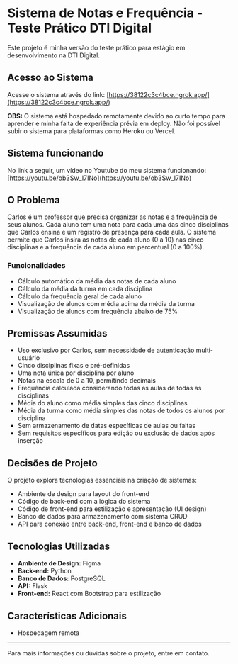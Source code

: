 # Sistema de Notas e Frequência - Teste Prático DTI Digital

Este projeto é minha versão do teste prático para estágio em desenvolvimento na DTI Digital.

## Acesso ao Sistema

Acesse o sistema através do link: [https://38122c3c4bce.ngrok.app/](https://38122c3c4bce.ngrok.app/)

**OBS:** O sistema está hospedado remotamente devido ao curto tempo para aprender e minha falta de experiência prévia em deploy. Não foi possível subir o sistema para plataformas como Heroku ou Vercel.

## Sistema funcionando

No link a seguir, um vídeo no Youtube do meu sistema funcionando: [https://youtu.be/ob3Sw_I7INo](https://youtu.be/ob3Sw_I7INo)

## O Problema

Carlos é um professor que precisa organizar as notas e a frequência de seus alunos. Cada aluno tem uma nota para cada uma das cinco disciplinas que Carlos ensina e um registro de presença para cada aula. O sistema permite que Carlos insira as notas de cada aluno (0 a 10) nas cinco disciplinas e a frequência de cada aluno em percentual (0 a 100%). 

### Funcionalidades
- Cálculo automático da média das notas de cada aluno
- Cálculo da média da turma em cada disciplina
- Cálculo da frequência geral de cada aluno
- Visualização de alunos com média acima da média da turma
- Visualização de alunos com frequência abaixo de 75%

## Premissas Assumidas

- Uso exclusivo por Carlos, sem necessidade de autenticação multi-usuário
- Cinco disciplinas fixas e pré-definidas
- Uma nota única por disciplina por aluno
- Notas na escala de 0 a 10, permitindo decimais
- Frequência calculada considerando todas as aulas de todas as disciplinas
- Média do aluno como média simples das cinco disciplinas
- Média da turma como média simples das notas de todos os alunos por disciplina
- Sem armazenamento de datas específicas de aulas ou faltas
- Sem requisitos específicos para edição ou exclusão de dados após inserção

## Decisões de Projeto

O projeto explora tecnologias essenciais na criação de sistemas:

- Ambiente de design para layout do front-end
- Código de back-end com a lógica do sistema
- Código de front-end para estilização e apresentação (UI design)
- Banco de dados para armazenamento com sistema CRUD
- API para conexão entre back-end, front-end e banco de dados

## Tecnologias Utilizadas

- **Ambiente de Design:** Figma
- **Back-end:** Python
- **Banco de Dados:** PostgreSQL
- **API:** Flask
- **Front-end:** React com Bootstrap para estilização

## Características Adicionais

- Hospedagem remota

---

Para mais informações ou dúvidas sobre o projeto, entre em contato.
